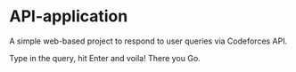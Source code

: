 # API-application
A simple web-based project to respond to user queries via Codeforces API. 

Type in the query, hit Enter and voila! There you Go. 
